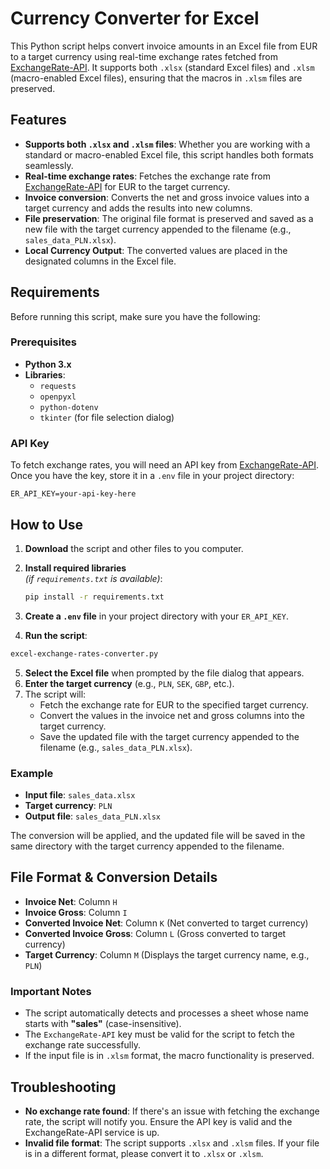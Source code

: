 
# Currency Converter for Excel

This Python script helps convert invoice amounts in an Excel file from EUR to a target currency using real-time exchange rates fetched from [ExchangeRate-API](https://www.exchangerate-api.com/). It supports both `.xlsx` (standard Excel files) and `.xlsm` (macro-enabled Excel files), ensuring that the macros in `.xlsm` files are preserved.

## Features

- **Supports both `.xlsx` and `.xlsm` files**: Whether you are working with a standard or macro-enabled Excel file, this script handles both formats seamlessly.
- **Real-time exchange rates**: Fetches the exchange rate from [ExchangeRate-API](https://www.exchangerate-api.com/) for EUR to the target currency.
- **Invoice conversion**: Converts the net and gross invoice values into a target currency and adds the results into new columns.
- **File preservation**: The original file format is preserved and saved as a new file with the target currency appended to the filename (e.g., `sales_data_PLN.xlsx`).
- **Local Currency Output**: The converted values are placed in the designated columns in the Excel file.

## Requirements

Before running this script, make sure you have the following:

### Prerequisites

- **Python 3.x**
- **Libraries**:
  - `requests`
  - `openpyxl`
  - `python-dotenv`
  - `tkinter` (for file selection dialog)

### API Key

To fetch exchange rates, you will need an API key from [ExchangeRate-API](https://www.exchangerate-api.com/). Once you have the key, store it in a `.env` file in your project directory:

```env
ER_API_KEY=your-api-key-here
```

## How to Use

1. **Download** the script and other files to you computer.
2. **Install required libraries**  
   *(if `requirements.txt` is available)*:

   ```bash
   pip install -r requirements.txt
   ```
3. **Create a `.env` file** in your project directory with your `ER_API_KEY`.
4. **Run the script**:

```bash
excel-exchange-rates-converter.py
```

5. **Select the Excel file** when prompted by the file dialog that appears.
6. **Enter the target currency** (e.g., `PLN`, `SEK`, `GBP`,  etc.).
7. The script will:
   - Fetch the exchange rate for EUR to the specified target currency.
   - Convert the values in the invoice net and gross columns into the target currency.
   - Save the updated file with the target currency appended to the filename (e.g., `sales_data_PLN.xlsx`).

### Example

- **Input file**: `sales_data.xlsx`
- **Target currency**: `PLN`
- **Output file**: `sales_data_PLN.xlsx`

The conversion will be applied, and the updated file will be saved in the same directory with the target currency appended to the filename.

## File Format & Conversion Details

- **Invoice Net**: Column `H`
- **Invoice Gross**: Column `I`
- **Converted Invoice Net**: Column `K` (Net converted to target currency)
- **Converted Invoice Gross**: Column `L` (Gross converted to target currency)
- **Target Currency**: Column `M` (Displays the target currency name, e.g., `PLN`)

### Important Notes

- The script automatically detects and processes a sheet whose name starts with **"sales"** (case-insensitive).
- The `ExchangeRate-API` key must be valid for the script to fetch the exchange rate successfully.
- If the input file is in `.xlsm` format, the macro functionality is preserved.

## Troubleshooting

- **No exchange rate found**: If there's an issue with fetching the exchange rate, the script will notify you. Ensure the API key is valid and the ExchangeRate-API service is up.
- **Invalid file format**: The script supports `.xlsx` and `.xlsm` files. If your file is in a different format, please convert it to `.xlsx` or `.xlsm`.
